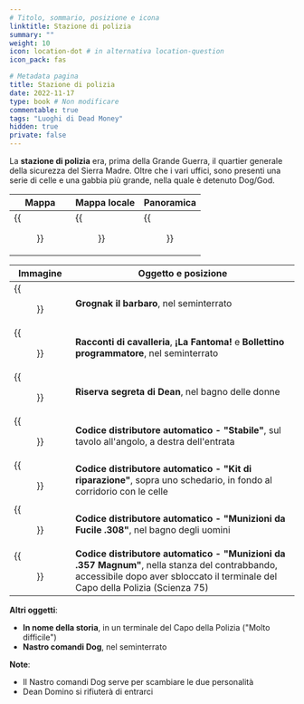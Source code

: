 ```yaml
---
# Titolo, sommario, posizione e icona
linktitle: Stazione di polizia
summary: ""
weight: 10
icon: location-dot # in alternativa location-question
icon_pack: fas

# Metadata pagina
title: Stazione di polizia
date: 2022-11-17
type: book # Non modificare
commentable: true
tags: "Luoghi di Dead Money"
hidden: true
private: false
---
```


<div class="fnv">

La **stazione di polizia** era, prima della Grande Guerra, il quartier generale della sicurezza del Sierra Madre. Oltre che i vari uffici, sono presenti una serie di celle e una gabbia più grande, nella quale è detenuto Dog/God.

| Mappa                     |   Mappa locale                             | Panoramica | 
| ------------------------- | ------------------------------ | ---------- |
| {{<figure src="fnv/DM_Villa_PS_map.webp">}} | {{<figure src="fnv/Villa_Police_Station_map.webp">}} |   {{<figure src="fnv/Villa_Police_Station.webp">}}         |

| Immagine                                            | Oggetto e posizione                                                                                                                                                              |
| --------------------------------------------------- | -------------------------------------------------------------------------------------------------------------------------------------------------------------------------------- |
| {{<figure src="fnv/Grognak_Villa_Police_Station_basement.webp">}}     | **Grognak il barbaro**, nel seminterrato                                                                                                                                         |
| {{<figure src="fnv/Villa_PC_skill_magazines.webp">}}                  | **Racconti di cavalleria**, **¡La Fantoma!** e **Bollettino programmatore**, nel seminterrato                                                                                    |
| {{<figure src="fnv/Dean's_SS_in_Villa_PS.webp">}}                     | **Riserva segreta di Dean**, nel bagno delle donne                                                                                                                               |
| {{<figure src="fnv/Vending_machine_code_-_Steady.webp">}}             | **Codice distributore automatico - "Stabile"**, sul tavolo all'angolo, a destra dell'entrata                                                                                     |
| {{<figure src="fnv/Vending_machine_code_-_Weapon_repair_kit.webp">}}  | **Codice distributore automatico - "Kit di riparazione"**, sopra uno schedario, in fondo al corridorio con le celle                                                              |
| {{<figure src="fnv/Vending_machine_code_-_.308_rifle_rounds.webp">}}  | **Codice distributore automatico - "Munizioni da Fucile .308"**, nel bagno degli uomini                                                                                          |
| {{<figure src="fnv/Vending_machine_code_-_.357_Magnum_rounds.webp">}} | **Codice distributore automatico - "Munizioni da .357 Magnum"**, nella stanza del contrabbando, accessibile dopo aver sbloccato il terminale del Capo della Polizia (Scienza 75) |

**Altri oggetti**:
- **In nome della storia**, in un terminale del Capo della Polizia ("Molto difficile")
- **Nastro comandi Dog**, nel seminterrato

**Note**:
- Il Nastro comandi Dog serve per scambiare le due personalità
- Dean Domino si rifiuterà di entrarci

</div>

